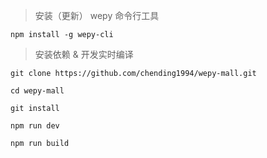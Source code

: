 > 安装（更新） wepy 命令行工具
```
npm install -g wepy-cli
```

> 安装依赖 & 开发实时编译
```
git clone https://github.com/chending1994/wepy-mall.git

cd wepy-mall

git install

npm run dev

npm run build
```
